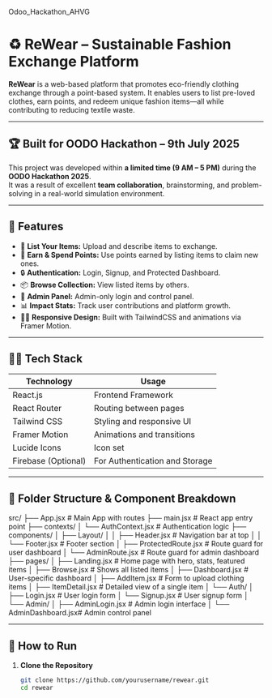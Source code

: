 Odoo_Hackathon_AHVG

# ♻️ ReWear – Sustainable Fashion Exchange Platform

**ReWear** is a web-based platform that promotes eco-friendly clothing exchange through a point-based system. It enables users to list pre-loved clothes, earn points, and redeem unique fashion items—all while contributing to reducing textile waste.

---

## 🏆 Built for OODO Hackathon – 9th July 2025

This project was developed within **a limited time (9 AM – 5 PM)** during the **OODO Hackathon 2025**.  
It was a result of excellent **team collaboration**, brainstorming, and problem-solving in a real-world simulation environment.

---

## 🚀 Features

- 🧥 **List Your Items:** Upload and describe items to exchange.
- 🔄 **Earn & Spend Points:** Use points earned by listing items to claim new ones.
- 🔒 **Authentication:** Login, Signup, and Protected Dashboard.
- 📦 **Browse Collection:** View listed items by others.
- 👑 **Admin Panel:** Admin-only login and control panel.
- 📊 **Impact Stats:** Track user contributions and platform growth.
- 🧑‍💻 **Responsive Design:** Built with TailwindCSS and animations via Framer Motion.

---

## 🧑‍💻 Tech Stack

| Technology       | Usage                            |
|------------------|----------------------------------|
| React.js         | Frontend Framework               |
| React Router     | Routing between pages            |
| Tailwind CSS     | Styling and responsive UI        |
| Framer Motion    | Animations and transitions       |
| Lucide Icons     | Icon set                         |
| Firebase (Optional) | For Authentication and Storage |

---

## 📁 Folder Structure & Component Breakdown

src/
├── App.jsx # Main App with routes
├── main.jsx # React app entry point
├── contexts/
│ └── AuthContext.jsx # Authentication logic
├── components/
│ ├── Layout/
│ │ ├── Header.jsx # Navigation bar at top
│ │ └── Footer.jsx # Footer section
│ ├── ProtectedRoute.jsx # Route guard for user dashboard
│ └── AdminRoute.jsx # Route guard for admin dashboard
├── pages/
│ ├── Landing.jsx # Home page with hero, stats, featured items
│ ├── Browse.jsx # Shows all listed items
│ ├── Dashboard.jsx # User-specific dashboard
│ ├── AddItem.jsx # Form to upload clothing items
│ ├── ItemDetail.jsx # Detailed view of a single item
│ └── Auth/
│ ├── Login.jsx # User login form
│ └── Signup.jsx # User signup form
│ └── Admin/
│ ├── AdminLogin.jsx # Admin login interface
│ └── AdminDashboard.jsx# Admin control panel


---

## 🧪 How to Run

1. **Clone the Repository**

   ```bash
   git clone https://github.com/yourusername/rewear.git
   cd rewear
